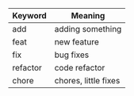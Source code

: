 | Keyword  | Meaning              |
| -------- | -------------------- |
| add      | adding something     |
| feat     | new feature          |
| fix      | bug fixes            |
| refactor | code refactor        |
| chore    | chores, little fixes |

